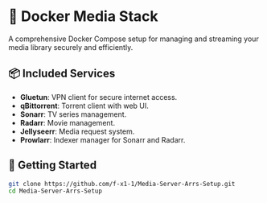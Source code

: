 # 🧩 Docker Media Stack

A comprehensive Docker Compose setup for managing and streaming your media library securely and efficiently.

## 📦 Included Services

- **Gluetun**: VPN client for secure internet access.
- **qBittorrent**: Torrent client with web UI.
- **Sonarr**: TV series management.
- **Radarr**: Movie management.
- **Jellyseerr**: Media request system.
- **Prowlarr**: Indexer manager for Sonarr and Radarr.

## 🚀 Getting Started

   ```bash
   git clone https://github.com/f-x1-1/Media-Server-Arrs-Setup.git
   cd Media-Server-Arrs-Setup

